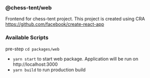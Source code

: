 ### @chess-tent/web

Frontend for chess-tent project. This project is created using CRA https://github.com/facebook/create-react-app

### Available Scripts

pre-step `cd packages/web`

- `yarn start` to start web package. Application will be run on http://localhost:3000
- `yarn build` to run production build
